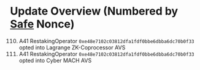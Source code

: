 # Update Overview (Numbered by [Safe](https://app.safe.global/home?safe=eth:0xC0896ab1A8cae8c2C1d27d011eb955Cca955580d) Nonce)

110. A41 RestakingOperator `0xe48e7102c03812dfa1fdf0bbe6dbba6dc70b0f33` opted into Lagrange ZK-Coprocessor AVS 
111. A41 RestakingOperator `0xe48e7102c03812dfa1fdf0bbe6dbba6dc70b0f33` opted into Cyber MACH AVS